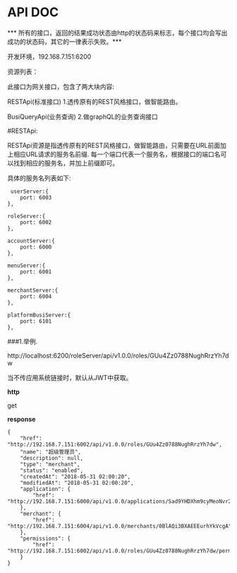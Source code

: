 
# API DOC

*** 所有的接口，返回的结果成功状态由http的状态码来标志，每个接口均会写出成功的状态码，其它的一律表示失败。***

开发环境，192.168.7.151:6200

资源列表：

此接口为网关接口，包含了两大块内容:


   RESTApi(标准接口)
     1.透传原有的REST风格接口，做智能路由。


   BusiQueryApi(业务查询)
     2.做graphQL的业务查询接口


#RESTApi:

RESTApi资源是指透传原有的REST风格接口，做智能路由，只需要在URL前面加上相应URL请求的服务名前缀.
每一个端口代表一个服务名，根据接口的端口名可以找到相应的服务名，并加上前缀即可。

具体的服务名列表如下:

     userServer:{
        port: 6003
    },

    roleServer:{
        port: 6002
    },

    accountServer:{
        port: 6000
    },

    menuServer:{
        port: 6001
    },

    merchantServer:{
        port: 6004
    },

    platformBusiServer:{
        port: 6101
    },

###1.举例.

http://localhost:6200/roleServer/api/v1.0.0/roles/GUu4Zz0788NughRrzYh7dw

当不传应用系统链接时，默认从JWT中获取。

**http**

get




**response**


```
{
	"href": "http://192.168.7.151:6002/api/v1.0.0/roles/GUu4Zz0788NughRrzYh7dw",
	"name": "超级管理员",
	"description": null,
	"type": "merchant",
	"status": "enabled",
	"createdAt": "2018-05-31 02:00:20",
	"modifiedAt": "2018-05-31 02:00:20",
	"application": {
		"href": "http://192.168.7.151:6000/api/v1.0.0/applications/Sad9YHDXhm9cyMeoNvr2ig"
	},
	"merchant": {
		"href": "http://192.168.7.151:6004/api/v1.0.0/merchants/0BlAQi3BXAEEEurhYkVcgA"
	},
	"permissions": {
		"href": "http://192.168.7.151:6002/api/v1.0.0/roles/GUu4Zz0788NughRrzYh7dw/permissions"
	}
}
```


